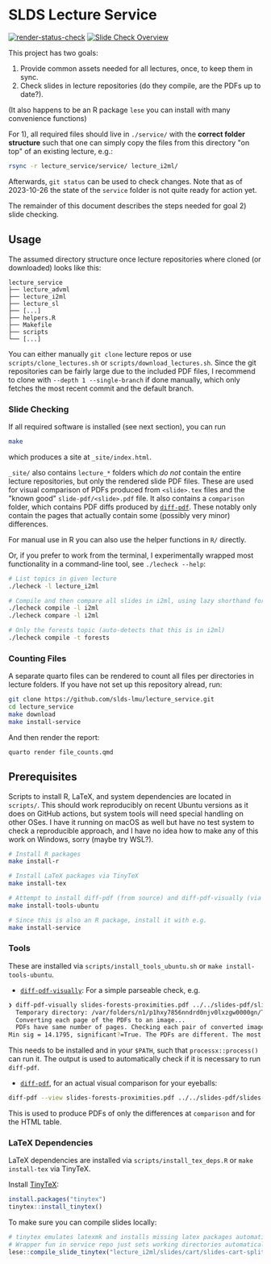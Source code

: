 # SLDS Lecture Service

<!-- badges: start -->
[![render-status-check](https://github.com/slds-lmu/lecture_service/actions/workflows/render-status-check.yaml/badge.svg)](https://github.com/slds-lmu/lecture_service/actions/workflows/render-status-check.yaml)
[![Slide Check Overview](https://img.shields.io/badge/Slide_Check_Overview-E0911F)](https://slds-lmu.github.io/lecture_service/)
<!-- badges: end -->

This project has two goals:

1. Provide common assets needed for all lectures, once, to keep them in sync.
2. Check slides in lecture repositories (do they compile, are the PDFs up to date?).

(It also happens to be an R package `lese` you can install with many convenience functions)

For 1), all required files should live in `./service/` with the **correct folder structure** such that one can simply copy the files from this directory "on top" of an existing lecture, e.g.:

```sh
rsync -r lecture_service/service/ lecture_i2ml/
```

Afterwards, `git status` can be used to check changes.
Note that as of 2023-10-26 the state of the `service` folder is not quite ready for action yet.

The remainder of this document describes the steps needed for goal 2) slide checking.

## Usage

The assumed directory structure once lecture repositories where cloned (or downloaded) looks like this:

```
lecture_service
├── lecture_advml
├── lecture_i2ml
├── lecture_sl
├── [...]
├── helpers.R
├── Makefile
├── scripts
└── [...]
```

You can either manually `git clone` lecture repos or use `scripts/clone_lectures.sh` or `scripts/download_lectures.sh`.
Since the git repositories can be fairly large due to the included PDF files, I recommend to clone with `--depth 1 --single-branch` if done manually, which only fetches the most recent commit and the default branch.

### Slide Checking

If all required software is installed (see next section), you can run

```sh
make
```

which produces a site at `_site/index.html`.

`_site/` also contains `lecture_*` folders which *do not* contain the entire lecture repositories, but only the rendered slide PDF files.
These are used for visual comparison of PDFs produced from `<slide>.tex` files and the "known good" `slide-pdf/<slide>.pdf` file.
It also contains a `comparison` folder, which contains PDF diffs produced by [`diff-pdf`](https://github.com/vslavik/diff-pdf).
These notably only contain the pages that actually contain some (possibly very minor) differences.

For manual use in R you can also use the helper functions in `R/` directly.

Or, if you prefer to work from the terminal, I experimentally wrapped most functionality in a command-line tool, see `./lecheck --help`:

```sh
# List topics in given lecture
./lecheck -l lecture_i2ml

# Compile and then compare all slides in i2ml, using lazy shorthand for i2ml
./lecheck compile -l i2ml
./lecheck compare -l i2ml

# Only the forests topic (auto-detects that this is in i2ml)
./lecheck compile -t forests
```

### Counting Files

A separate quarto files can be rendered to count all files per directories in lecture folders.
If you have not set up this repository alread, run:

```sh
git clone https://github.com/slds-lmu/lecture_service.git
cd lecture_service
make download
make install-service
```

And then render the report:

```
quarto render file_counts.qmd
```

## Prerequisites

Scripts to install R, LaTeX, and system dependencies are located in `scripts/`.
This should work reproducibly on recent Ubuntu versions as it does on GitHub actions, but system tools will need special handling on other OSes.
I have it running on macOS as well but have no test system to check a reproducible approach, and I have no idea how to make any of this work on Windows, sorry (maybe try WSL?).

```sh
# Install R packages
make install-r

# Install LaTeX packages via TinyTeX
make install-tex

# Attempt to install diff-pdf (from source) and diff-pdf-visually (via pip)
make install-tools-ubuntu

# Since this is also an R package, install it with e.g.
make install-service
```

### Tools

These are installed via `scripts/install_tools_ubuntu.sh` or `make install-tools-ubuntu`.

- [`diff-pdf-visually`](https://pypi.org/project/diff-pdf-visually/): For a simple parseable check, e.g.

```sh
❯ diff-pdf-visually slides-forests-proximities.pdf ../../slides-pdf/slides-forests-proximities.pdf
  Temporary directory: /var/folders/n1/p1hxy7856nndrd0njv0lxzgw0000gn/T/diffpdfdy0681qc
  Converting each page of the PDFs to an image...
  PDFs have same number of pages. Checking each pair of converted images...
Min sig = 14.1795, significant?=True. The PDFs are different. The most different pages are: page 5 (sgf. 14.1795), page 2 (sgf. 14.6277), page 4 (sgf. 15.1376), page 7 (sgf. 16.1474), page 3 (sgf. 16.6224).
```

This needs to be installed and in your `$PATH`, such that `processx::process()` can run it.
The output is used to automatically check if it is necessary to run `diff-pdf`.


- [`diff-pdf`](https://vslavik.github.io/diff-pdf/), for an actual visual comparison for your eyeballs:

```sh
diff-pdf --view slides-forests-proximities.pdf ../../slides-pdf/slides-forests-proximities.pdf
```

This is used to produce PDFs of only the differences at `comparison` and for the HTML table.


### LaTeX Dependencies

LaTeX dependencies are installed via `scripts/install_tex_deps.R` or `make install-tex` via TinyTeX.

Install [TinyTeX](https://yihui.org/tinytex/):

```r
install.packages("tinytex")
tinytex::install_tinytex()
```

To make sure you can compile slides locally:

```r
# tinytex emulates latexmk and installs missing latex packages automatically.
# Wrapper fun in service repo just sets working directories automatically
lese::compile_slide_tinytex("lecture_i2ml/slides/cart/slides-cart-splitcriteria-classification.tex")
```

